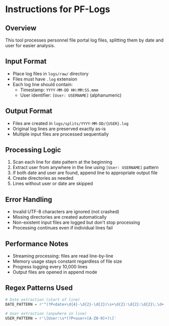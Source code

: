 # Instructions for PF-Logs

## Overview
This tool processes personnel file portal log files, splitting them by date and user for easier analysis.

## Input Format
- Place log files in `logs/raw/` directory
- Files must have `.log` extension
- Each log line should contain:
  - Timestamp: `YYYY-MM-DD HH:MM:SS.mmm`
  - User identifier: `[User: USERNAME]` (alphanumeric)

## Output Format
- Files are created in `logs/splits/YYYY-MM-DD/{USER}.log`
- Original log lines are preserved exactly as-is
- Multiple input files are processed sequentially

## Processing Logic
1. Scan each line for date pattern at the beginning
2. Extract user from anywhere in the line using `[User: USERNAME]` pattern
3. If both date and user are found, append line to appropriate output file
4. Create directories as needed
5. Lines without user or date are skipped

## Error Handling
- Invalid UTF-8 characters are ignored (not crashed)
- Missing directories are created automatically
- Non-existent input files are logged but don't stop processing
- Processing continues even if individual lines fail

## Performance Notes
- Streaming processing: files are read line-by-line
- Memory usage stays constant regardless of file size
- Progress logging every 10,000 lines
- Output files are opened in append mode

## Regex Patterns Used
```python
# Date extraction (start of line)
DATE_PATTERN = r'^(?P<date>\d{4}-\d{2}-\d{2})\s+\d{2}:\d{2}:\d{2}\.\d+'

# User extraction (anywhere in line)
USER_PATTERN = r'\[User:\s*(?P<user>[A-Z0-9]+)\]'
```

